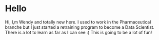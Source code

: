 # Hello

Hi, I,m Wendy and totally new here.
I used to work in the Pharmaceutical branche but I just started a retraining program to become a Data Scientist.
There is a lot to learn as far as I can see :) This is going to be a lot of fun!
